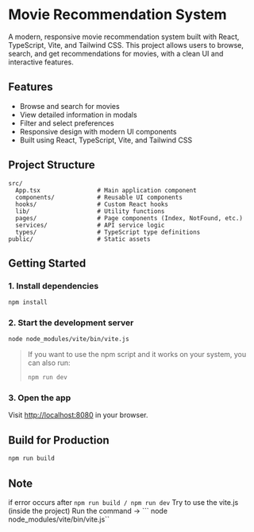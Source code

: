 # Movie Recommendation System

A modern, responsive movie recommendation system built with React, TypeScript, Vite, and Tailwind CSS. This project allows users to browse, search, and get recommendations for movies, with a clean UI and interactive features.

## Features
- Browse and search for movies
- View detailed information in modals
- Filter and select preferences
- Responsive design with modern UI components
- Built using React, TypeScript, Vite, and Tailwind CSS

## Project Structure
```
src/
  App.tsx                # Main application component
  components/            # Reusable UI components
  hooks/                 # Custom React hooks
  lib/                   # Utility functions
  pages/                 # Page components (Index, NotFound, etc.)
  services/              # API service logic
  types/                 # TypeScript type definitions
public/                  # Static assets
```

## Getting Started

### 1. Install dependencies
```sh
npm install
```

### 2. Start the development server
```sh
node node_modules/vite/bin/vite.js
```

> If you want to use the npm script and it works on your system, you can also run:
> ```sh
> npm run dev
> ```

### 3. Open the app
Visit [http://localhost:8080](http://localhost:8080) in your browser.

## Build for Production
```sh
npm run build
```

## Note 
if error occurs after
```npm run build / npm run dev```
Try to  use the vite.js (inside the project) 
Run the command -> 
``` node node_modules/vite/bin/vite.js``
